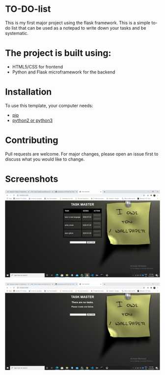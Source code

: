# TO-DO-list
This is my first major project using the flask framework.
This is a simple to-do list that can be used as a notepad to write down your tasks and be systematic.

# The project is built using:
- HTML5/CSS for frontend
- Python and Flask microframework for the backend


# Installation
To use this template, your computer needs:
- [pip](https://pip.pypa.io/en/stable/)
- [python2 or python3](https://www.python.org/downloads/)


# Contributing
Pull requests are welcome. For major changes, please open an issue first to discuss what you would like to change.

# Screenshots
![Alt text](https://github.com/sreevishnu-ux/TO-DO-list/blob/master/screenshots/Screenshot%20(148).png "Optional title")

![Alt text](https://github.com/sreevishnu-ux/TO-DO-list/blob/master/screenshots/Screenshot%20(149).png "Optional title")






